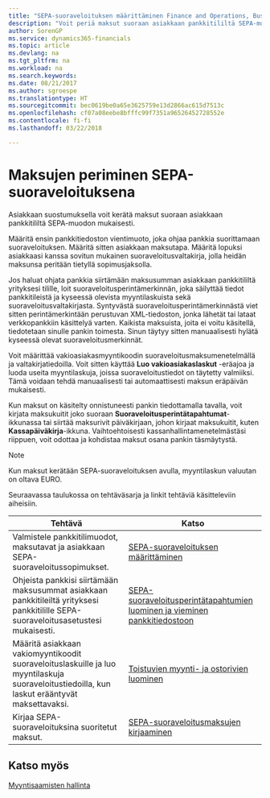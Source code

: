 ```yaml
---
title: "SEPA-suoraveloituksen määrittäminen Finance and Operations, Business editionissa | Microsoft Docs"
description: "Voit periä maksut suoraan asiakkaan pankkitililtä SEPA-muodon mukaisesti."
author: SorenGP
ms.service: dynamics365-financials
ms.topic: article
ms.devlang: na
ms.tgt_pltfrm: na
ms.workload: na
ms.search.keywords: 
ms.date: 08/21/2017
ms.author: sgroespe
ms.translationtype: HT
ms.sourcegitcommit: bec0619be0a65e3625759e13d2866ac615d7513c
ms.openlocfilehash: cf07a08eebe8bfffc99f7351a96526452728552e
ms.contentlocale: fi-fi
ms.lasthandoff: 03/22/2018

---
```

# <a name="collecting-payments-with-sepa-direct-debit"></a>Maksujen periminen SEPA-suoraveloituksena
Asiakkaan suostumuksella voit kerätä maksut suoraan asiakkaan pankkitililtä SEPA-muodon mukaisesti.  

 Määritä ensin pankkitiedoston vientimuoto, joka ohjaa pankkia suorittamaan suoraveloituksen. Määritä sitten asiakkaan maksutapa. Määritä lopuksi asiakkaasi kanssa sovitun mukainen suoraveloitusvaltakirja, jolla heidän maksunsa peritään tietyllä sopimusjaksolla.  

 Jos haluat ohjata pankkia siirtämään maksusumman asiakkaan pankkitililtä yrityksesi tilille, loit suoraveloitusperintämerkinnän, joka säilyttää tiedot pankkitileistä ja kyseessä olevista myyntilaskuista sekä suoraveloitusvaltakirjasta. Syntyvästä suoraveloitusperintämerkinnästä viet sitten perintämerkintään perustuvan XML-tiedoston, jonka lähetät tai lataat verkkopankkiin käsittelyä varten. Kaikista maksuista, joita ei voitu käsitellä, tiedotetaan sinulle pankin toimesta. Sinun täytyy sitten manuaalisesti hylätä kyseessä olevat suoraveloitusmerkinnät.  

 Voit määrittää vakioasiakasmyyntikoodin suoraveloitusmaksumenetelmällä ja valtakirjatiedoilla. Voit sitten käyttää **Luo vakioasiakaslaskut** -eräajoa ja luoda useita myyntilaskuja, joissa suoraveloitustiedot on täytetty valmiiksi. Tämä voidaan tehdä manuaalisesti tai automaattisesti maksun eräpäivän mukaisesti.  

 Kun maksut on käsitelty onnistuneesti pankin tiedottamalla tavalla, voit kirjata maksukuitit joko suoraan **Suoraveloitusperintätapahtumat**-ikkunassa tai siirtää maksurivit päiväkirjaan, johon kirjaat maksukuitit, kuten **Kassapäiväkirja**-ikkuna. Vaihtoehtoisesti kassanhallintamenetelmästäsi riippuen, voit odottaa ja kohdistaa maksut osana pankin täsmäytystä.  

> [!NOTE]  
>  Kun maksut kerätään SEPA-suoraveloituksen avulla, myyntilaskun valuutan on oltava EURO.  

 Seuraavassa taulukossa on tehtäväsarja ja linkit tehtäviä käsitteleviin aiheisiin.   

|**Tehtävä**|**Katso**|  
|------------|-------------|  
|Valmistele pankkitilimuodot, maksutavat ja asiakkaan SEPA-suoraveloitussopimukset.|[SEPA-suoraveloituksen määrittäminen](finance-how-to-set-up-sepa-direct-debit.md)|  
|Ohjeista pankkisi siirtämään maksusummat asiakkaan pankkitileiltä yrityksesi pankkitilille SEPA-suoraveloitusasetustesi mukaisesti.|[SEPA-suoraveloitusperintätapahtumien luominen ja vieminen pankkitiedostoon](finance-how-create-sepa-direct-debit-collection-entries-export-bank-file.md)|  
|Määritä asiakkaan vakiomyyntikoodit suoraveloituslaskuille ja luo myyntilaskuja suoraveloitustiedoilla, kun laskut erääntyvät maksettavaksi.|[Toistuvien myynti- ja ostorivien luominen](sales-how-work-standard-lines.md)|  
|Kirjaa SEPA-suoraveloituksina suoritetut maksut.|[SEPA-suoraveloitusmaksujen kirjaaminen](finance-how-to-post-sepa-direct-debit-payment-receipts.md)|  

## <a name="see-also"></a>Katso myös  
[Myyntisaamisten hallinta](receivables-manage-receivables.md)

